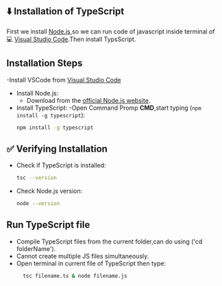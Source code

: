 ## ⬇️ Installation of TypeScript
First we install [Node.js](https://nodejs.org/),so we can run code of javascript inside terminal of 💻 [Visual Studio Code](https://code.visualstudio.com/).Then install TypsScript. 
 
## Installation  Steps
-Install VSCode from  [Visual Studio Code](https://code.visualstudio.com/download)
- Install Node.js:
  - Download from the [official Node.js website](https://nodejs.org/).
- Install TypeScript:
  -Open Command Promp **CMD**,start typing (`npm install -g typescript`):
  ```bash
  npm install -g typescript

## ✅ Verifying Installation
- Check if TypeScript is installed:
  ```bash
  tsc --version
- Check Node.js version:
  ```bash
  node --version
## Run TypeScript file 
- Compile TypeScript files from the current folder,can do using ('cd folderName').
- Cannot create multiple JS files simultaneously.
- Open terminal in current file of TypeScript then type:
  ```bash
    tsc filename.ts & node filename.js
